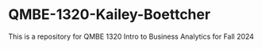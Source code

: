 # QMBE-1320-Kailey-Boettcher
This is a repository for QMBE 1320 Intro to Business Analytics for Fall 2024
